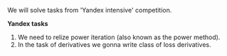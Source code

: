 We will solve tasks from 'Yandex intensive' competition.

**Yandex tasks**
1. We need to relize power iteration (also known as the power method).
2. In the task of derivatives we gonna write class of loss derivatives.
